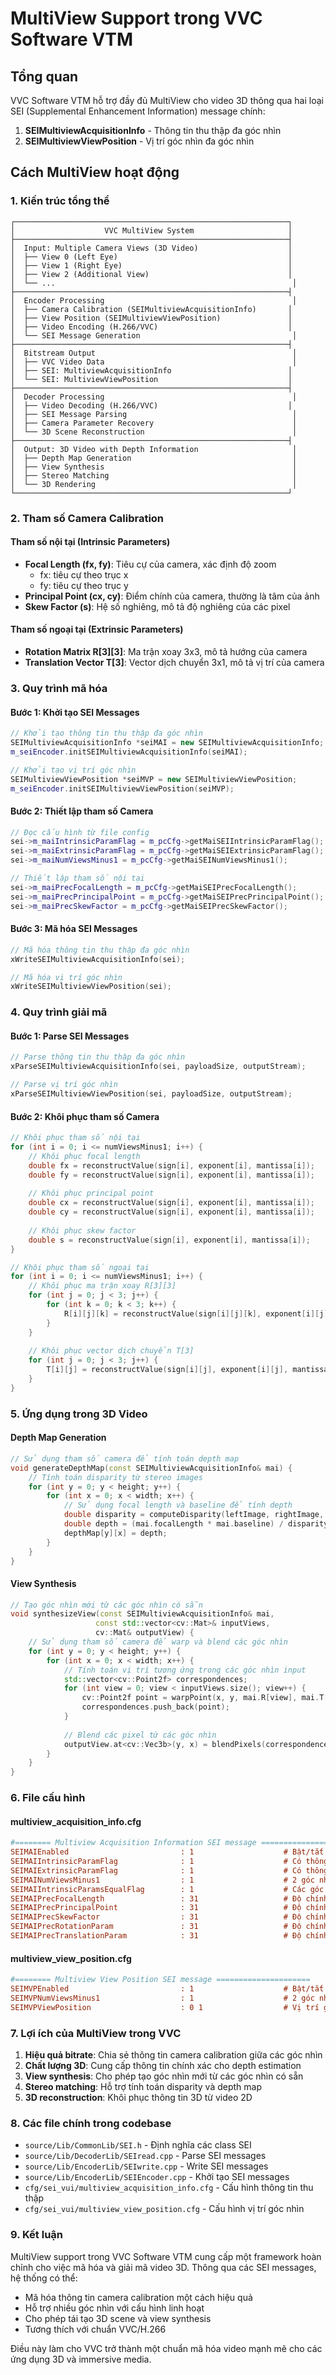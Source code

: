 # MultiView Support trong VVC Software VTM

## Tổng quan

VVC Software VTM hỗ trợ đầy đủ MultiView cho video 3D thông qua hai loại SEI (Supplemental Enhancement Information) message chính:

1. **SEIMultiviewAcquisitionInfo** - Thông tin thu thập đa góc nhìn
2. **SEIMultiviewViewPosition** - Vị trí góc nhìn đa góc nhìn

## Cách MultiView hoạt động

### 1. Kiến trúc tổng thể

```
┌─────────────────────────────────────────────────────────────┐
│                    VVC MultiView System                     │
├─────────────────────────────────────────────────────────────┤
│  Input: Multiple Camera Views (3D Video)                    │
│  ├── View 0 (Left Eye)                                      │
│  ├── View 1 (Right Eye)                                     │
│  ├── View 2 (Additional View)                               │
│  └── ...                                                     │
├─────────────────────────────────────────────────────────────┤
│  Encoder Processing                                          │
│  ├── Camera Calibration (SEIMultiviewAcquisitionInfo)       │
│  ├── View Position (SEIMultiviewViewPosition)               │
│  ├── Video Encoding (H.266/VVC)                             │
│  └── SEI Message Generation                                  │
├─────────────────────────────────────────────────────────────┤
│  Bitstream Output                                            │
│  ├── VVC Video Data                                          │
│  ├── SEI: MultiviewAcquisitionInfo                          │
│  └── SEI: MultiviewViewPosition                             │
├─────────────────────────────────────────────────────────────┤
│  Decoder Processing                                          │
│  ├── Video Decoding (H.266/VVC)                             │
│  ├── SEI Message Parsing                                     │
│  ├── Camera Parameter Recovery                               │
│  └── 3D Scene Reconstruction                                 │
├─────────────────────────────────────────────────────────────┤
│  Output: 3D Video with Depth Information                     │
│  ├── Depth Map Generation                                    │
│  ├── View Synthesis                                          │
│  ├── Stereo Matching                                         │
│  └── 3D Rendering                                            │
└─────────────────────────────────────────────────────────────┘
```

### 2. Tham số Camera Calibration

#### Tham số nội tại (Intrinsic Parameters)
- **Focal Length (fx, fy)**: Tiêu cự của camera, xác định độ zoom
  - fx: tiêu cự theo trục x
  - fy: tiêu cự theo trục y
- **Principal Point (cx, cy)**: Điểm chính của camera, thường là tâm của ảnh
- **Skew Factor (s)**: Hệ số nghiêng, mô tả độ nghiêng của các pixel

#### Tham số ngoại tại (Extrinsic Parameters)
- **Rotation Matrix R[3][3]**: Ma trận xoay 3x3, mô tả hướng của camera
- **Translation Vector T[3]**: Vector dịch chuyển 3x1, mô tả vị trí của camera

### 3. Quy trình mã hóa

#### Bước 1: Khởi tạo SEI Messages
```cpp
// Khởi tạo thông tin thu thập đa góc nhìn
SEIMultiviewAcquisitionInfo *seiMAI = new SEIMultiviewAcquisitionInfo;
m_seiEncoder.initSEIMultiviewAcquisitionInfo(seiMAI);

// Khởi tạo vị trí góc nhìn
SEIMultiviewViewPosition *seiMVP = new SEIMultiviewViewPosition;
m_seiEncoder.initSEIMultiviewViewPosition(seiMVP);
```

#### Bước 2: Thiết lập tham số Camera
```cpp
// Đọc cấu hình từ file config
sei->m_maiIntrinsicParamFlag = m_pcCfg->getMaiSEIIntrinsicParamFlag();
sei->m_maiExtrinsicParamFlag = m_pcCfg->getMaiSEIExtrinsicParamFlag();
sei->m_maiNumViewsMinus1 = m_pcCfg->getMaiSEINumViewsMinus1();

// Thiết lập tham số nội tại
sei->m_maiPrecFocalLength = m_pcCfg->getMaiSEIPrecFocalLength();
sei->m_maiPrecPrincipalPoint = m_pcCfg->getMaiSEIPrecPrincipalPoint();
sei->m_maiPrecSkewFactor = m_pcCfg->getMaiSEIPrecSkewFactor();
```

#### Bước 3: Mã hóa SEI Messages
```cpp
// Mã hóa thông tin thu thập đa góc nhìn
xWriteSEIMultiviewAcquisitionInfo(sei);

// Mã hóa vị trí góc nhìn
xWriteSEIMultiviewViewPosition(sei);
```

### 4. Quy trình giải mã

#### Bước 1: Parse SEI Messages
```cpp
// Parse thông tin thu thập đa góc nhìn
xParseSEIMultiviewAcquisitionInfo(sei, payloadSize, outputStream);

// Parse vị trí góc nhìn
xParseSEIMultiviewViewPosition(sei, payloadSize, outputStream);
```

#### Bước 2: Khôi phục tham số Camera
```cpp
// Khôi phục tham số nội tại
for (int i = 0; i <= numViewsMinus1; i++) {
    // Khôi phục focal length
    double fx = reconstructValue(sign[i], exponent[i], mantissa[i]);
    double fy = reconstructValue(sign[i], exponent[i], mantissa[i]);
    
    // Khôi phục principal point
    double cx = reconstructValue(sign[i], exponent[i], mantissa[i]);
    double cy = reconstructValue(sign[i], exponent[i], mantissa[i]);
    
    // Khôi phục skew factor
    double s = reconstructValue(sign[i], exponent[i], mantissa[i]);
}

// Khôi phục tham số ngoại tại
for (int i = 0; i <= numViewsMinus1; i++) {
    // Khôi phục ma trận xoay R[3][3]
    for (int j = 0; j < 3; j++) {
        for (int k = 0; k < 3; k++) {
            R[i][j][k] = reconstructValue(sign[i][j][k], exponent[i][j][k], mantissa[i][j][k]);
        }
    }
    
    // Khôi phục vector dịch chuyển T[3]
    for (int j = 0; j < 3; j++) {
        T[i][j] = reconstructValue(sign[i][j], exponent[i][j], mantissa[i][j]);
    }
}
```

### 5. Ứng dụng trong 3D Video

#### Depth Map Generation
```cpp
// Sử dụng tham số camera để tính toán depth map
void generateDepthMap(const SEIMultiviewAcquisitionInfo& mai) {
    // Tính toán disparity từ stereo images
    for (int y = 0; y < height; y++) {
        for (int x = 0; x < width; x++) {
            // Sử dụng focal length và baseline để tính depth
            double disparity = computeDisparity(leftImage, rightImage, x, y);
            double depth = (mai.focalLength * mai.baseline) / disparity;
            depthMap[y][x] = depth;
        }
    }
}
```

#### View Synthesis
```cpp
// Tạo góc nhìn mới từ các góc nhìn có sẵn
void synthesizeView(const SEIMultiviewAcquisitionInfo& mai, 
                   const std::vector<cv::Mat>& inputViews,
                   cv::Mat& outputView) {
    // Sử dụng tham số camera để warp và blend các góc nhìn
    for (int y = 0; y < height; y++) {
        for (int x = 0; x < width; x++) {
            // Tính toán vị trí tương ứng trong các góc nhìn input
            std::vector<cv::Point2f> correspondences;
            for (int view = 0; view < inputViews.size(); view++) {
                cv::Point2f point = warpPoint(x, y, mai.R[view], mai.T[view]);
                correspondences.push_back(point);
            }
            
            // Blend các pixel từ các góc nhìn
            outputView.at<cv::Vec3b>(y, x) = blendPixels(correspondences, inputViews);
        }
    }
}
```

### 6. File cấu hình

#### multiview_acquisition_info.cfg
```ini
#======== Multiview Acquisition Information SEI message =====================
SEIMAIEnabled                         : 1                    # Bật/tắt SEI message
SEIMAIIntrinsicParamFlag              : 1                    # Có thông tin nội tại
SEIMAIExtrinsicParamFlag              : 1                    # Có thông tin ngoại tại
SEIMAINumViewsMinus1                  : 1                    # 2 góc nhìn (0, 1)
SEIMAIIntrinsicParamsEqualFlag        : 1                    # Các góc nhìn có cùng tham số nội tại
SEIMAIPrecFocalLength                 : 31                   # Độ chính xác focal length
SEIMAIPrecPrincipalPoint              : 31                   # Độ chính xác principal point
SEIMAIPrecSkewFactor                  : 31                   # Độ chính xác skew factor
SEIMAIPrecRotationParam               : 31                   # Độ chính xác rotation
SEIMAIPrecTranslationParam            : 31                   # Độ chính xác translation
```

#### multiview_view_position.cfg
```ini
#======== Multiview View Position SEI message =====================
SEIMVPEnabled                         : 1                    # Bật/tắt SEI message
SEIMVPNumViewsMinus1                  : 1                    # 2 góc nhìn
SEIMVPViewPosition                    : 0 1                  # Vị trí góc nhìn 0 và 1
```

### 7. Lợi ích của MultiView trong VVC

1. **Hiệu quả bitrate**: Chia sẻ thông tin camera calibration giữa các góc nhìn
2. **Chất lượng 3D**: Cung cấp thông tin chính xác cho depth estimation
3. **View synthesis**: Cho phép tạo góc nhìn mới từ các góc nhìn có sẵn
4. **Stereo matching**: Hỗ trợ tính toán disparity và depth map
5. **3D reconstruction**: Khôi phục thông tin 3D từ video 2D

### 8. Các file chính trong codebase

- `source/Lib/CommonLib/SEI.h` - Định nghĩa các class SEI
- `source/Lib/DecoderLib/SEIread.cpp` - Parse SEI messages
- `source/Lib/EncoderLib/SEIwrite.cpp` - Write SEI messages
- `source/Lib/EncoderLib/SEIEncoder.cpp` - Khởi tạo SEI messages
- `cfg/sei_vui/multiview_acquisition_info.cfg` - Cấu hình thông tin thu thập
- `cfg/sei_vui/multiview_view_position.cfg` - Cấu hình vị trí góc nhìn

### 9. Kết luận

MultiView support trong VVC Software VTM cung cấp một framework hoàn chỉnh cho việc mã hóa và giải mã video 3D. Thông qua các SEI messages, hệ thống có thể:

- Mã hóa thông tin camera calibration một cách hiệu quả
- Hỗ trợ nhiều góc nhìn với cấu hình linh hoạt
- Cho phép tái tạo 3D scene và view synthesis
- Tương thích với chuẩn VVC/H.266

Điều này làm cho VVC trở thành một chuẩn mã hóa video mạnh mẽ cho các ứng dụng 3D và immersive media.
